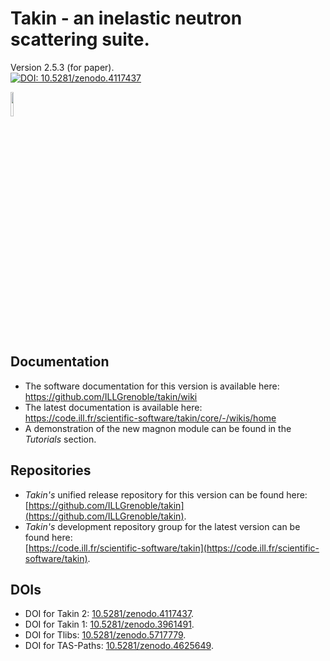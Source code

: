 # Takin - an inelastic neutron scattering suite.
Version 2.5.3 (for paper).  
[![DOI: 10.5281/zenodo.4117437](https://zenodo.org/badge/DOI/10.5281/zenodo.4117437.svg)](https://doi.org/10.5281/zenodo.4117437)

<img src="https://raw.githubusercontent.com/ILLGrenoble/takin/master/data/res/icons/takin.svg" width="10%" height="10%" title="Logo" alt="">


## Documentation
- The software documentation for this version is available here:  
https://github.com/ILLGrenoble/takin/wiki
- The latest documentation is available here:  
https://code.ill.fr/scientific-software/takin/core/-/wikis/home  
- A demonstration of the new magnon module can be found in the *Tutorials* section.


## Repositories
- *Takin's* unified release repository for this version can be found here:  
  [https://github.com/ILLGrenoble/takin](https://github.com/ILLGrenoble/takin).
- *Takin's* development repository group for the latest version can be found here:  
  [https://code.ill.fr/scientific-software/takin](https://code.ill.fr/scientific-software/takin).


## DOIs
- DOI for Takin 2: [10.5281/zenodo.4117437](https://dx.doi.org/10.5281/zenodo.4117437).  
- DOI for Takin 1: [10.5281/zenodo.3961491](https://dx.doi.org/10.5281/zenodo.3961491).  
- DOI for Tlibs: [10.5281/zenodo.5717779](https://doi.org/10.5281/zenodo.5717779).  
- DOI for TAS-Paths: [10.5281/zenodo.4625649](https://doi.org/10.5281/zenodo.4625649).  
